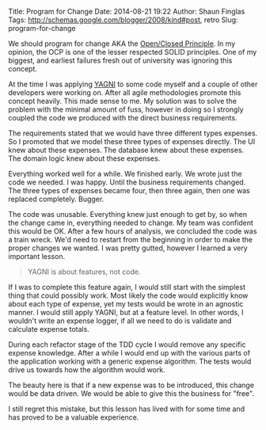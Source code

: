 Title: Program for Change
Date: 2014-08-21 19:22
Author: Shaun Finglas
Tags: http://schemas.google.com/blogger/2008/kind#post, retro
Slug: program-for-change

We should program for change AKA the [Open/Closed
Principle](http://en.wikipedia.org/wiki/Open/closed_principle). In my
opinion, the OCP is one of the lesser respected SOLID principles. One of
my biggest, and earliest failures fresh out of university was ignoring
this concept.

At the time I was applying
[YAGNI](http://en.wikipedia.org/wiki/You_aren%27t_gonna_need_it) to some
code myself and a couple of other developers were working on. After all
agile methodologies promote this concept heavily. This made sense to me.
My solution was to solve the problem with the minimal amount of fuss,
however in doing so I strongly coupled the code we produced with the
direct business requirements.

The requirements stated that we would have three different types
expenses. So I promoted that we model these three types of expenses
directly. The UI knew about these expenses. The database knew about
these expenses. The domain logic knew about these expenses.

Everything worked well for a while. We finished early. We wrote just the
code we needed. I was happy. Until the business requirements changed.
The three types of expenses became four, then three again, then one was
replaced completely. Bugger.

The code was unusable. Everything knew just enough to get by, so when
the change came in, everything needed to change. My team was confident
this would be OK. After a few hours of analysis, we concluded the code
was a train wreck. We'd need to restart from the beginning in order to
make the proper changes we wanted. I was pretty gutted, however I
learned a very important lesson.

> YAGNI is about features, not code.

If I was to complete this feature again, I would still start with the
simplest thing that could possibly work. Most likely the code would
explicitly know about each type of expense, yet my tests would be wrote
in an agnostic manner. I would still apply YAGNI, but at a feature
level. In other words, I wouldn't write an expense logger, if all we
need to do is validate and calculate expense totals.

During each refactor stage of the TDD cycle I would remove any specific
expense knowledge. After a while I would end up with the various parts
of the application working with a generic expense algorithm. The tests
would drive us towards how the algorithm would work.

The beauty here is that if a new expense was to be introduced, this
change would be data driven. We would be able to give this the business
for "free".

I still regret this mistake, but this lesson has lived with for some
time and has proved to be a valuable experience.

</p>

